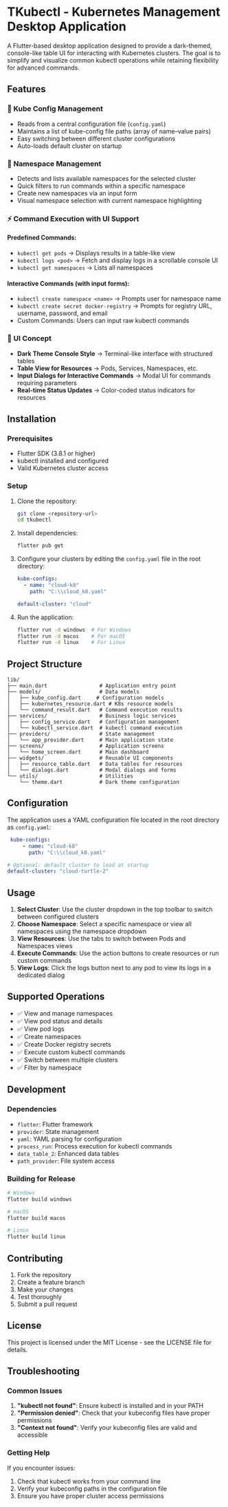 # TKubectl - Kubernetes Management Desktop Application

A Flutter-based desktop application designed to provide a dark-themed, console-like table UI for interacting with Kubernetes clusters. The goal is to simplify and visualize common kubectl operations while retaining flexibility for advanced commands.

## Features

### 🔧 Kube Config Management
- Reads from a central configuration file (`config.yaml`)
- Maintains a list of kube-config file paths (array of name–value pairs)
- Easy switching between different cluster configurations
- Auto-loads default cluster on startup

### 📂 Namespace Management
- Detects and lists available namespaces for the selected cluster
- Quick filters to run commands within a specific namespace
- Create new namespaces via an input form
- Visual namespace selection with current namespace highlighting

### ⚡ Command Execution with UI Support

#### Predefined Commands:
- `kubectl get pods` → Displays results in a table-like view
- `kubectl logs <pod>` → Fetch and display logs in a scrollable console UI
- `kubectl get namespaces` → Lists all namespaces

#### Interactive Commands (with input forms):
- `kubectl create namespace <name>` → Prompts user for namespace name
- `kubectl create secret docker-registry` → Prompts for registry URL, username, password, and email
- Custom Commands: Users can input raw kubectl commands

### 🎨 UI Concept
- **Dark Theme Console Style** → Terminal-like interface with structured tables
- **Table View for Resources** → Pods, Services, Namespaces, etc.
- **Input Dialogs for Interactive Commands** → Modal UI for commands requiring parameters
- **Real-time Status Updates** → Color-coded status indicators for resources

## Installation

### Prerequisites
- Flutter SDK (3.8.1 or higher)
- kubectl installed and configured
- Valid Kubernetes cluster access

### Setup
1. Clone the repository:
   ```bash
   git clone <repository-url>
   cd tkubectl
   ```

2. Install dependencies:
   ```bash
   flutter pub get
   ```

3. Configure your clusters by editing the `config.yaml` file in the root directory:
   ```yaml
   kube-configs:
     - name: "cloud-k8"
       path: "C:\\cloud_k8.yaml"

   default-cluster: "cloud"
   ```

4. Run the application:
   ```bash
   flutter run -d windows  # For Windows
   flutter run -d macos    # For macOS
   flutter run -d linux    # For Linux
   ```

## Project Structure

```
lib/
├── main.dart                 # Application entry point
├── models/                   # Data models
│   ├── kube_config.dart     # Configuration models
│   ├── kubernetes_resource.dart # K8s resource models
│   └── command_result.dart   # Command execution results
├── services/                 # Business logic services
│   ├── config_service.dart   # Configuration management
│   └── kubectl_service.dart  # kubectl command execution
├── providers/                # State management
│   └── app_provider.dart     # Main application state
├── screens/                  # Application screens
│   └── home_screen.dart      # Main dashboard
├── widgets/                  # Reusable UI components
│   ├── resource_table.dart   # Data tables for resources
│   └── dialogs.dart          # Modal dialogs and forms
└── utils/                    # Utilities
    └── theme.dart            # Dark theme configuration
```

## Configuration

The application uses a YAML configuration file located in the root directory as `config.yaml`:

```yaml
 kube-configs:
     - name: "cloud-k8"
       path: "C:\\cloud_k8.yaml"

# Optional: default cluster to load at startup
default-cluster: "cloud-turtle-2"
```

## Usage

1. **Select Cluster**: Use the cluster dropdown in the top toolbar to switch between configured clusters
2. **Choose Namespace**: Select a specific namespace or view all namespaces using the namespace dropdown
3. **View Resources**: Use the tabs to switch between Pods and Namespaces views
4. **Execute Commands**: Use the action buttons to create resources or run custom commands
5. **View Logs**: Click the logs button next to any pod to view its logs in a dedicated dialog

## Supported Operations

- ✅ View and manage namespaces
- ✅ View pod status and details
- ✅ View pod logs
- ✅ Create namespaces
- ✅ Create Docker registry secrets
- ✅ Execute custom kubectl commands
- ✅ Switch between multiple clusters
- ✅ Filter by namespace

## Development

### Dependencies
- `flutter`: Flutter framework
- `provider`: State management
- `yaml`: YAML parsing for configuration
- `process_run`: Process execution for kubectl commands
- `data_table_2`: Enhanced data tables
- `path_provider`: File system access

### Building for Release

```bash
# Windows
flutter build windows

# macOS
flutter build macos

# Linux
flutter build linux
```

## Contributing

1. Fork the repository
2. Create a feature branch
3. Make your changes
4. Test thoroughly
5. Submit a pull request

## License

This project is licensed under the MIT License - see the LICENSE file for details.

## Troubleshooting

### Common Issues

1. **"kubectl not found"**: Ensure kubectl is installed and in your PATH
2. **"Permission denied"**: Check that your kubeconfig files have proper permissions
3. **"Context not found"**: Verify your kubeconfig files are valid and accessible

### Getting Help

If you encounter issues:
1. Check that kubectl works from your command line
2. Verify your kubeconfig paths in the configuration file
3. Ensure you have proper cluster access permissions
